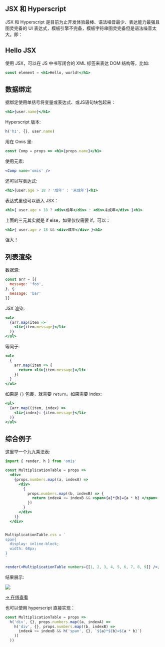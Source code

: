 ## JSX 和 Hyperscript

JSX 和 Hyperscript 是目前为止开发体验最棒、语法噪音最少、表达能力最强且图灵完备的 UI 表达式，模板引擎不完备，模板字符串图灵完备但是语法噪音太大。即：

## Hello JSX

使用 JSX，可以在 JS 中书写闭合的 XML 标签来表达 DOM 结构等，比如:

```jsx
const element = <h1>Hello, world!</h1>
```

## 数据绑定

据绑定使用单括号将变量或表达式、或JS语句块包起来：

```jsx
<h1>{user.name}</h1>
```

Hyperscript 版本:

```js
h('h1', {}, user.name)
```

用在 Omis 里:

```jsx
const Comp = props => <h1>{props.name}</h1>
```

使用元素:

```jsx
<Comp name='omis' />
```

还可以写表达式:

```jsx
<h1>{user.age > 18 ? '成年' : '未成年'}<h1>
```

表达式里也可以嵌入 JSX：

```jsx
<h1>{ user.age > 18 ? <div>成年</div> : <div>未成年</div> }<h1>
```

上面的三元其实就是 if else，如果仅仅需要 if，可以：

```jsx
<h1>{ user.age > 18 && <div>成年</div> }<h1>
```

强大！

## 列表渲染

数据源:

```js
const arr = [{
  message: 'foo',
}, {
  message: 'bar'
}]
```

JSX 渲染:

```jsx
<ul>
  {arr.map(item =>
    <li>{item.message}</li>
  )}
</ul>
```

等同于:

```jsx
<ul>
  {
    arr.map(item => {
      return <li>{item.message}</li>
    })
  }
</ul>
```

如果是 `{}` 包裹，就需要 `return`。如果需要 index:

```jsx
<ul>
  {arr.map((item, index) =>
    <li>{index}: {item.message}</li>
  )}
</ul>
```

## 综合例子

这里举一个九九乘法表:

```jsx
import { render, h } from 'omis'

const MultiplicationTable = props =>
  <div>
    {props.numbers.map((a, indexA) =>
      <div>
        {
          props.numbers.map((b, indexB) => {
            return indexA <= indexB && <span>{a}*{b}={a * b} </span>
          })
        }
      </div>
    )}
  </div>


MultiplicationTable.css = `
span{
  display: inline-block;
  width: 68px;
}
`

render(<MultiplicationTable numbers={[1, 2, 3, 4, 5, 6, 7, 8, 9]} />, 'body')
```

结果展示:

![](https://github.com/Tencent/omi/raw/master/assets/99.jpg)

[→ 在线查看](https://codepen.io/dntzhang-the-typescripter/pen/qebEOq)

也可以使用 hyperscript 直接实现：

```js
const MultiplicationTable = props =>
  h('div', {}, props.numbers.map((a, indexA) =>
    h('div', {}, props.numbers.map((b, indexB) =>
      indexA <= indexB && h('span', {}, `${a}*${b}=${a * b}`)
    ))
  ))
```